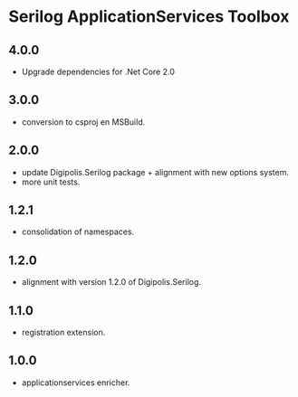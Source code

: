# Serilog ApplicationServices Toolbox

## 4.0.0
 - Upgrade dependencies for .Net Core 2.0

## 3.0.0

- conversion to csproj en MSBuild.

## 2.0.0

- update Digipolis.Serilog package + alignment with new options system.
- more unit tests.

## 1.2.1

- consolidation of namespaces.

## 1.2.0

- alignment with version 1.2.0 of Digipolis.Serilog.

## 1.1.0

- registration extension.

## 1.0.0

- applicationservices enricher.